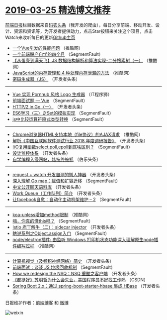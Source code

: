 # [2019-03-25 精选博文推荐](http://hao.caibaojian.com/date/2019/03/25)

[前端日报](http://caibaojian.com/c/news)栏目数据来自[码农头条](http://hao.caibaojian.com/)（我开发的爬虫），每日分享前端、移动开发、设计、资源和资讯等，为开发者提供动力，点击Star按钮来关注这个项目，点击Watch来收听每日的更新[Github主页](https://github.com/kujian/frontendDaily)
* [一个Vue引发的性能问题](http://hao.caibaojian.com/104835.html) （推酷网）
* [一个前端脱产自学的四个月](http://hao.caibaojian.com/104791.html) （SegmentFault）
* [【从蛋壳到满天飞】JS 数据结构解析和算法实现-二分搜索树（一）](http://hao.caibaojian.com/104837.html) （推酷网）
* [JavaScript的内存管理和 4 种处理内存泄漏的方法](http://hao.caibaojian.com/104838.html) （推酷网）
* [密码生成器（JS）](http://hao.caibaojian.com/104801.html) （开发者头条）

***
* [Vue 实现 Pornhub 风格 Logo 生成器](http://hao.caibaojian.com/104899.html) （IT程序狮）
* [前端面试题 &#8212; Vue](http://hao.caibaojian.com/104776.html) （SegmentFault）
* [HTTP/2 in Go（一）](http://hao.caibaojian.com/104798.html) （开发者头条）
* [ES6学习（三）之Set的模拟实现](http://hao.caibaojian.com/104789.html) （SegmentFault）
* [js中比较运算符隐式类型转换](http://hao.caibaojian.com/104779.html) （SegmentFault）

***
* [Chrome浏览器HTML支持本地（file协议）的AJAX请求](http://hao.caibaojian.com/104836.html) （推酷网）
* [解析《中国互联网软件测试行业 2018 年度调研报告》](http://hao.caibaojian.com/104806.html) （开发者头条）
* [I/O复用函数select,poll,epoll到底啥区别？](http://hao.caibaojian.com/104785.html) （SegmentFault）
* [设计监控体系](http://hao.caibaojian.com/104796.html) （开发者头条）
* [自学编程入侵网站，炫技终被抓](http://hao.caibaojian.com/104890.html) （伯乐头条）

***
* [request + watch 开发自测的懒人神器](http://hao.caibaojian.com/104807.html) （开发者头条）
* [深入理解 Go map：赋值和扩容迁移](http://hao.caibaojian.com/104786.html) （SegmentFault）
* [中文公开聊天语料库](http://hao.caibaojian.com/104797.html) （开发者头条）
* [Work Queue（工作队列）简介](http://hao.caibaojian.com/104808.html) （开发者头条）
* [让facebook自愈：自动化主动机架维护  &#8211; 2](http://hao.caibaojian.com/104787.html) （SegmentFault）

***
* [koa-unless增加method限制](http://hao.caibaojian.com/104839.html) （推酷网）
* [嗨，你真的懂this吗？](http://hao.caibaojian.com/104777.html) （SegmentFault）
* [Istio 庖丁解牛（二）：sidecar injector](http://hao.caibaojian.com/104809.html) （开发者头条）
* [瞎说系列之Object.assign入门](http://hao.caibaojian.com/104788.html) （SegmentFault）
* [node/electron插件: 由监听 Windows 打印机状态功能深入理解原生node插件编写过程](http://hao.caibaojian.com/104840.html) （推酷网）

***
* [计算机视觉（及卷积神经网络）简史](http://hao.caibaojian.com/104799.html) （开发者头条）
* [前端面试：谈谈 JS 垃圾回收机制](http://hao.caibaojian.com/104778.html) （SegmentFault）
* [How we redesign the NSQ：NSQ 重塑之客户端](http://hao.caibaojian.com/104810.html) （开发者头条）
* [《都挺好》苏明哲为什么会失业，美国程序员不好找工作吗](http://hao.caibaojian.com/104848.html) （CSDN）
* [Spring Boot 2.x：通过 spring-boot-starter-hbase 集成 HBase](http://hao.caibaojian.com/104800.html) （开发者头条）

日报维护作者：[前端博客](http://caibaojian.com/) 和 [微博](http://caibaojian.com/go/weibo)

![weixin](https://user-images.githubusercontent.com/3055447/38468989-651132ac-3b80-11e8-8e6b-15122322a9d7.png)